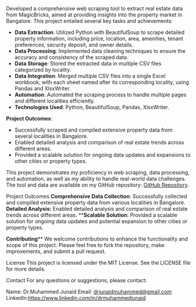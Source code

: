 Developed a comprehensive web scraping tool to extract real estate data from MagicBricks, aimed at providing insights into the property market in Bangalore. This project entailed several key tasks and achievements:

- **Data Extraction**: Utilized Python with BeautifulSoup to scrape detailed property information, including price, location, area, amenities, tenant preferences, security deposit, and owner details.
- **Data Processing**: Implemented data cleaning techniques to ensure the accuracy and consistency of the scraped data.
- **Data Storage**: Stored the extracted data in multiple CSV files categorized by locality.
- **Data Integration**: Merged multiple CSV files into a single Excel workbook, with each sheet named after its corresponding locality, using Pandas and XlsxWriter.
- **Automation**: Automated the scraping process to handle multiple pages and different localities efficiently.
- **Technologies Used**: Python, BeautifulSoup, Pandas, XlsxWriter.

**Project Outcomes**:
- Successfully scraped and compiled extensive property data from several localities in Bangalore.
- Enabled detailed analysis and comparison of real estate trends across different areas.
- Provided a scalable solution for ongoing data updates and expansions to other cities or property types.

This project demonstrates my proficiency in web scraping, data processing, and automation, as well as my ability to handle real-world data challenges. The tool and data are available on my GitHub repository: [GitHub Repository](https://github.com/drjunaidmuhammed/web-scrapping-real-estate-data-from-magic-brciks.com).




Project Outcomes
**Comprehensive Data Collection**: Successfully collected and compiled extensive property data from various localities in Bangalore.
**Detailed Analysis:** Enabled detailed analysis and comparison of real estate trends across different areas.
****Scalable Solution:** Provided a scalable solution for ongoing data updates and potential expansion to other cities or property types.

**Contributing****
We welcome contributions to enhance the functionality and scope of this project. Please feel free to fork the repository, make improvements, and submit a pull request.

License
This project is licensed under the MIT License. See the LICENSE file for more details.

Contact
For any questions or suggestions, please contact:

Name: Dr.Muhammed Junaid
Email: drjunaidmuhammed@gmail.com
LinkedIn:https://www.linkedin.com/in/drmuhammedjunaid 

